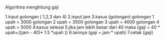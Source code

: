 Algoritma menghitung gaji

1.input golongan ( 1,2,3 dan 4)
2.input jam
3.kasus (golongan)
         golongan 1 upah = 3000
         golongan 2 upah = 3500
         golongan 3 upah = 4000
         golongan 4 upah = 5000
4.kasus selesai
5.jika jam lebih besar dari 40 maka (gaji = 40 * upah+((jam - 40)* 1.5 *upah )) 
6.lainnya (gaji = jam * upah)
7.cetak (gaji)